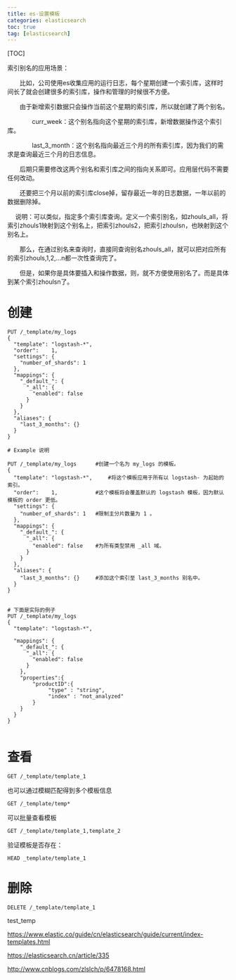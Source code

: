 ```yaml
---
title: es-设置模板
categories: elasticsearch   
toc: true  
tag: [elasticsearch]
---
```


[TOC]



索引别名的应用场景：

　　比如，公司使用es收集应用的运行日志，每个星期创建一个索引库，这样时间长了就会创建很多的索引库，操作和管理的时候很不方便。

　　由于新增索引数据只会操作当前这个星期的索引库，所以就创建了两个别名。

　　　　curr_week：这个别名指向这个星期的索引库，新增数据操作这个索引库。

　　　　last_3_month：这个别名指向最近三个月的所有索引库，因为我们的需求是查询最近三个月的日志信息。

　　后期只需要修改这两个别名和索引库之间的指向关系即可。应用层代码不需要任何改动。

　　还要把三个月以前的索引库close掉，留存最近一年的日志数据，一年以前的数据删除掉。

　  说明：可以类似，指定多个索引库查询。定义一个索引别名，如zhouls_all，将索引zhouls1映射到这个别名上，把索引zhouls2，把索引zhoulsn，也映射到这个别名上。

　　那么，在通过别名来查询时，直接同查询别名zhouls_all，就可以把对应所有的索引zhouls,1,2,...n都一次性查询完了。

 　　但是，如果你是具体要插入和操作数据，则，就不方便使用别名了。而是具体到某个索引zhoulsn了。


# 创建

```
PUT /_template/my_logs 
{
  "template": "logstash-*", 
  "order":    1, 
  "settings": {
    "number_of_shards": 1 
  },
  "mappings": {
    "_default_": { 
      "_all": {
        "enabled": false
      }
    }
  },
  "aliases": {
    "last_3_months": {} 
  }
}

# Example 说明

PUT /_template/my_logs 		#创建一个名为 my_logs 的模板。
{
  "template": "logstash-*", 	#将这个模板应用于所有以 logstash- 为起始的索引。
  "order":    1, 			#这个模板将会覆盖默认的 logstash 模板，因为默认模板的 order 更低。
  "settings": {
    "number_of_shards": 1 	#限制主分片数量为 1 。
  },
  "mappings": {
    "_default_": { 
      "_all": {
        "enabled": false	#为所有类型禁用 _all 域。
      }
    }
  },
  "aliases": {
    "last_3_months": {} 	#添加这个索引至 last_3_months 别名中。
  }
}


# 下面是实际的例子
PUT /_template/my_logs 
{
  "template": "logstash-*", 
 
  "mappings": {
    "_default_": { 
      "_all": {
        "enabled": false
      }
    },
    "properties":{
    	"productID":{
    		 "type" : "string",
             "index" : "not_analyzed" 
    	}
    }
  }
}


```

# 查看

```
GET /_template/template_1
```

 

 

也可以通过模糊匹配得到多个模板信息

```
GET /_template/temp* 
```

 

 

可以批量查看模板

```
GET /_template/template_1,template_2
```

 

 

验证模板是否存在：

 

 

```
HEAD _template/template_1
```




# 删除

```
DELETE /_template/template_1

```



test_temp























https://www.elastic.co/guide/cn/elasticsearch/guide/current/index-templates.html

https://elasticsearch.cn/article/335

http://www.cnblogs.com/zlslch/p/6478168.html